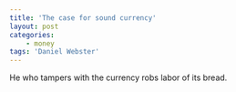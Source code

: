 ```yaml
---
title: 'The case for sound currency'
layout: post
categories:
    - money
tags: 'Daniel Webster'
---
```


He who tampers with the currency robs labor of its bread.